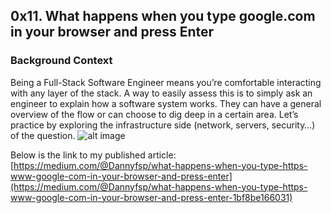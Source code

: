 ## 0x11. What happens when you type google.com in your browser and press Enter
### Background Context
Being a Full-Stack Software Engineer means you’re comfortable interacting with any layer of the stack.
A way to easily assess this is to simply ask an engineer to explain how a software system works. They can have a general overview of the flow or can choose to dig deep in a certain area.
Let’s practice by exploring the infrastructure side (network, servers, security…) of the question.
![alt image](https://s3.amazonaws.com/intranet-projects-files/holbertonschool-sysadmin_devops/298/aJPw3mw.jpg)

Below is the link to my published article:
[https://medium.com/@Dannyfsp/what-happens-when-you-type-https-www-google-com-in-your-browser-and-press-enter](https://medium.com/@Dannyfsp/what-happens-when-you-type-https-www-google-com-in-your-browser-and-press-enter-1bf8be166031)
